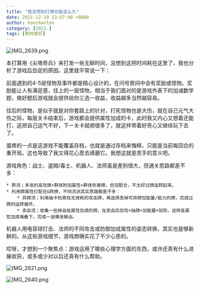 ```yaml
---
title: "我没想到打牌也能这么久"
date: 2021-12-19 13:57:48 +0800
author: hoochanlon
category: [2021.]
tags: [即时爱好]
---
```


![IMG_2639.png](https://s2.loli.net/2021/12/20/alZWoyismuHNpnS.png)

<!-- more -->

本打算用《尖塔奇兵》来打发一些无聊时间，没想到这把时间耗在这里了，我也分析了游戏后劲足的原因，这里就平常说一下：

前面遇到的4-5层怪物及事件都是精心设计的，在问号房间中会有奖励或怪物。奖励能让人有满足感，往上的一层怪物，相当于我们面对的是游戏外表下的加减数学题，做好题后游戏就会提供给你三选一收益，收益越多当然越容易。

往后的怪物，是似乎就是对你套路上的针对，打死怪物也是大伤，就在自己元气大伤之际，每层关卡结束后，游戏都会提供属性加成的卡，此时我又内心又想着还能打，这把自己运气不好，下一关卡就顺很多了，就这样带着好奇心又继续玩下去了。

蛋疼的一点是这游戏不能覆盖存档，也就是通过存档来悔棋，只能是当前每回合的重开局。这也导致了我又得花心思去琢磨它。我想这就是苦手的意义吧。

游戏角色：战士、盗贼/毒士、机器人、法师虽是差别很大，但通关思路都差不多：

	* 莽流；多张的高攻牌+群体附加属性+群体伤害牌，但没配合，不太好过牌运转起来。
	* 利用牌属性打配合&转换，不同流派其实思路都差不多：
		* 弃牌流；利用抽卡检索找无效耗的攻击牌，再选择丢掉可弃牌加能量/能力的牌，完成过牌的运转循环。
		* 卖血流；收集一些掉血给属性加成的牌，在卖血后加攻+抽牌+加能量+加防，这样各属性加成堆叠下，完成一波爆发输出。

机器人用电容球打击、法师的不同攻击或防御加成属性的姿态转换，其实也是够新鲜的。从这些游戏细节，游戏商确实花了不少心思的。

哎呀，才想到一个聚焦点：游戏运用了哪些心理学方面的东西，或许还真有什么进展收获，或多或少对以后还真有什么帮助。

![IMG_2621.png](https://s2.loli.net/2021/12/20/CVSiKwk4e2fpqJR.png)

![IMG_2640.png](https://s2.loli.net/2021/12/20/Mu7vQgYTUEor5OJ.png)
